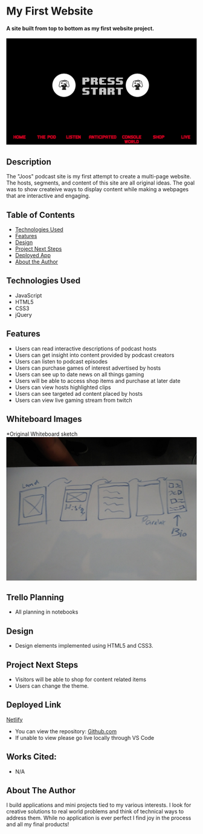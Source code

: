 # My First Website

#### A site built from top to bottom as my first website project.
<img src="./images/homePage.png" alt="Home Page Welcome Screen"/>

## Description
The "Joos" podcast site is my first attempt to create a multi-page website. The hosts, segments, and content of this site are all original ideas. The goal was to show createive ways to display content while making a webpages that are interactive and engaging.

## Table of Contents
* [Technologies Used](#technologiesused)
* [Features](#features)
* [Design](#design)
* [Project Next Steps](#nextsteps)
* [Deployed App](#deployment)
* [About the Author](#author)

## <a name="technologiesused"></a>Technologies Used
* JavaScript
* HTML5
* CSS3
* jQuery


## Features
* Users can read interactive descriptions of podcast hosts
* Users can get insight into content provided by podcast creators
* Users can listen to podcast episodes
* Users can purchase games of interest advertised by hosts
* Users can see up to date news on all things gaming
* Users will be able to access shop items and purchase at later  date
* Users can view hosts highlighted clips
* Users can see targeted ad content placed by hosts
* Users can view live gaming stream from twitch

## Whiteboard Images
*Original Whiteboard sketch
<img src="./images/whiteboard.jpg" alt="Original Sketch"/>

## Trello Planning
* All planning in notebooks

## <a name="design"></a>Design
* Design elements implemented using HTML5 and CSS3. 


## <a name="nextsteps"></a>Project Next Steps
* Visitors will be able to shop for content related items
* Users can change the theme.

## <a name="deployment"></a>Deployed Link
[Netlify](https://thejoospod.netlify.app/)

* You can view the repository:
[Github.com](https://github.com/Gr8ness21/joosPodcast)
* If unable to view please go live locally through VS Code
    
## Works Cited:
* N/A


## <a name="author"></a>About The Author
I build applications and mini projects tied to my various interests. I look for creative solutions to real world problems and think of technical ways to address them. While no application is ever perfect I find joy in the process and all my final products!
